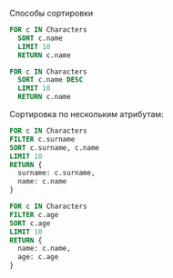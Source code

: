 Способы сортировки


```sql
FOR c IN Characters
  SORT c.name
  LIMIT 10
  RETURN c.name
```

```sql
FOR c IN Characters
  SORT c.name DESC
  LIMIT 10
  RETURN c.name
  ```

  Сортировка по нескольким атрибутам:

  ```sql
  FOR c IN Characters
  FILTER c.surname
  SORT c.surname, c.name
  LIMIT 10
  RETURN {
    surname: c.surname,
    name: c.name
  }
  ```

  ```sql
  FOR c IN Characters
  FILTER c.age
  SORT c.age
  LIMIT 10
  RETURN {
    name: c.name,
    age: c.age
  }
  ```